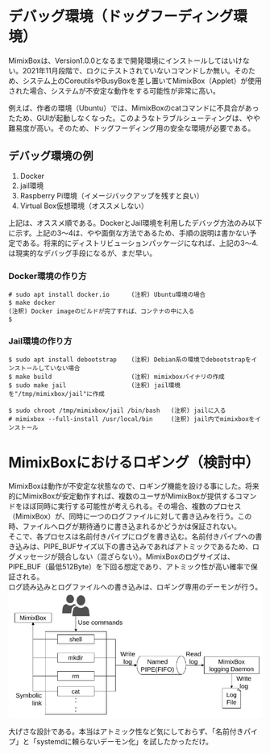 # デバッグ環境（ドッグフーディング環境）
MimixBoxは、Version1.0.0となるまで開発環境にインストールしてはいけない。2021年11月段階で、ロクにテストされていないコマンドしか無い。そのため、システム上のCoreutilsやBusyBoxを差し置いてMimixBox（Applet）が使用された場合、システムが不安定な動作をする可能性が非常に高い。  

例えば、作者の環境（Ubuntu）では、MimixBoxのcatコマンドに不具合があったため、GUIが起動しなくなった。このようなトラブルシューティングは、やや難易度が高い。そのため、ドッグフーディング用の安全な環境が必要である。

## デバッグ環境の例
1. Docker
2. jail環境
3. Raspberry Pi環境（イメージバックアップを残すと良い）
4. Virtual Box仮想環境（オススメしない）

上記は、オススメ順である。DockerとJail環境を利用したデバッグ方法のみ以下に示す。上記の3〜4は、やや面倒な方法であるため、手順の説明は書かない予定である。将来的にディストリビューションパッケージになれば、上記の3〜4.は現実的なデバッグ手段になるが、まだ早い。

### Docker環境の作り方
```
# sudo apt install docker.io      (注釈) Ubuntu環境の場合
$ make docker
(注釈) Docker imageのビルドが完了すれば、コンテナの中に入る
$ 
```
### Jail環境の作り方
``` 
$ sudo apt install debootstrap    (注釈) Debian系の環境でdebootstrapをインストールしていない場合
$ make build                      (注釈) mimixboxバイナリの作成
$ sudo make jail                  (注釈) jail環境を"/tmp/mimixbox/jail"に作成

$ sudo chroot /tmp/mimixbox/jail /bin/bash   (注釈) jailに入る
# mimixbox --full-install /usr/local/bin     (注釈) jail内でmimixboxをインストール
```

# MimixBoxにおけるロギング（検討中）
MimixBoxは動作が不安定な状態なので、ロギング機能を設ける事にした。将来的にMimixBoxが安定動作すれば、複数のユーザがMimixBoxが提供するコマンドをほぼ同時に実行する可能性が考えられる。その場合、複数のプロセス（MimixBox）が、同時に一つのログファイルに対して書き込みを行う。この時、ファイルへログが期待通りに書き込まれるかどうかは保証されない。  
そこで、各プロセスは名前付きパイプにログを書き込む。名前付きパイプへの書き込みは、PIPE_BUFサイズ以下の書き込みであればアトミックであるため、ログメッセージが競合しない（混ざらない）。MimixBoxのログサイズは、PIPE_BUF（最低512Byte）を下回る想定であり、アトミック性が高い確率で保証される。  
ログ読み込みとログファイルへの書き込みは、ロギング専用のデーモンが行う。
![MimixBoxロギングの流れ](/docs/images/debug_logging.jpg "MimixBoxロギングの流れ")

大げさな設計である。本当はアトミック性など気にしておらず、「名前付きパイプ」と「systemdに頼らないデーモン化」を試したかっただけ。